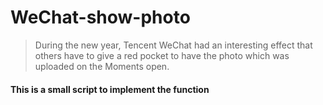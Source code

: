 # WeChat-show-photo

> During the new year, Tencent WeChat had an interesting effect that others have to give a red pocket to have the photo which was uploaded on the Moments open.

#### This is a small script to implement the function
